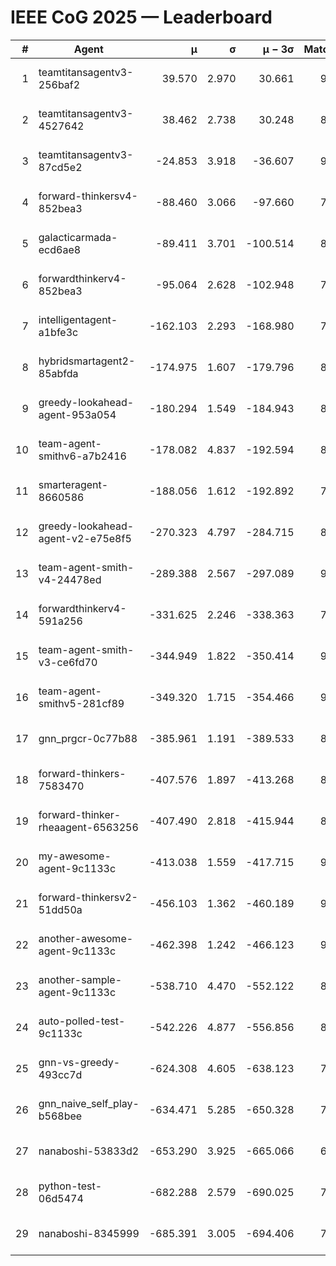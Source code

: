 # IEEE CoG 2025 — Leaderboard

| # | Agent | μ | σ | μ − 3σ | Matches | Updated |
|---:|---|---:|---:|---:|---:|---|
| 1 | teamtitansagentv3-256baf2 | 39.570 | 2.970 | 30.661 | 9140 | 2025-08-20 14:13 |
| 2 | teamtitansagentv3-4527642 | 38.462 | 2.738 | 30.248 | 8374 | 2025-08-20 14:13 |
| 3 | teamtitansagentv3-87cd5e2 | -24.853 | 3.918 | -36.607 | 9466 | 2025-08-20 14:13 |
| 4 | forward-thinkersv4-852bea3 | -88.460 | 3.066 | -97.660 | 7337 | 2025-08-20 14:13 |
| 5 | galacticarmada-ecd6ae8 | -89.411 | 3.701 | -100.514 | 8780 | 2025-08-20 14:13 |
| 6 | forwardthinkerv4-852bea3 | -95.064 | 2.628 | -102.948 | 7118 | 2025-08-20 14:13 |
| 7 | intelligentagent-a1bfe3c | -162.103 | 2.293 | -168.980 | 7272 | 2025-08-20 14:13 |
| 8 | hybridsmartagent2-85abfda | -174.975 | 1.607 | -179.796 | 8164 | 2025-08-20 14:13 |
| 9 | greedy-lookahead-agent-953a054 | -180.294 | 1.549 | -184.943 | 8538 | 2025-08-20 14:13 |
| 10 | team-agent-smithv6-a7b2416 | -178.082 | 4.837 | -192.594 | 8620 | 2025-08-20 14:13 |
| 11 | smarteragent-8660586 | -188.056 | 1.612 | -192.892 | 7739 | 2025-08-20 14:13 |
| 12 | greedy-lookahead-agent-v2-e75e8f5 | -270.323 | 4.797 | -284.715 | 8558 | 2025-08-20 14:13 |
| 13 | team-agent-smith-v4-24478ed | -289.388 | 2.567 | -297.089 | 9522 | 2025-08-20 14:13 |
| 14 | forwardthinkerv4-591a256 | -331.625 | 2.246 | -338.363 | 7508 | 2025-08-20 14:13 |
| 15 | team-agent-smith-v3-ce6fd70 | -344.949 | 1.822 | -350.414 | 9482 | 2025-08-20 14:13 |
| 16 | team-agent-smithv5-281cf89 | -349.320 | 1.715 | -354.466 | 9200 | 2025-08-20 14:13 |
| 17 | gnn_prgcr-0c77b88 | -385.961 | 1.191 | -389.533 | 8090 | 2025-08-20 14:13 |
| 18 | forward-thinkers-7583470 | -407.576 | 1.897 | -413.268 | 8060 | 2025-08-20 14:13 |
| 19 | forward-thinker-rheaagent-6563256 | -407.490 | 2.818 | -415.944 | 8102 | 2025-08-20 14:13 |
| 20 | my-awesome-agent-9c1133c | -413.038 | 1.559 | -417.715 | 9160 | 2025-08-20 14:13 |
| 21 | forward-thinkersv2-51dd50a | -456.103 | 1.362 | -460.189 | 9022 | 2025-08-20 14:13 |
| 22 | another-awesome-agent-9c1133c | -462.398 | 1.242 | -466.123 | 9480 | 2025-08-20 14:13 |
| 23 | another-sample-agent-9c1133c | -538.710 | 4.470 | -552.122 | 8640 | 2025-08-20 14:13 |
| 24 | auto-polled-test-9c1133c | -542.226 | 4.877 | -556.856 | 8420 | 2025-08-20 14:13 |
| 25 | gnn-vs-greedy-493cc7d | -624.308 | 4.605 | -638.123 | 7020 | 2025-08-20 14:13 |
| 26 | gnn_naive_self_play-b568bee | -634.471 | 5.285 | -650.328 | 7260 | 2025-08-20 14:13 |
| 27 | nanaboshi-53833d2 | -653.290 | 3.925 | -665.066 | 6860 | 2025-08-20 14:13 |
| 28 | python-test-06d5474 | -682.288 | 2.579 | -690.025 | 7180 | 2025-08-20 14:13 |
| 29 | nanaboshi-8345999 | -685.391 | 3.005 | -694.406 | 7450 | 2025-08-20 14:13 |
